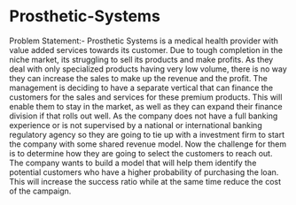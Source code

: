 # Prosthetic-Systems

Problem Statement:- 
Prosthetic Systems is a medical health provider with value added services towards its customer. Due to tough completion in the niche market, its struggling to sell its products and make profits. As they deal with only specialized products having very low volume, there is no way they can increase the sales to make up the revenue and the profit. The management is deciding to have a separate vertical that can finance the customers for the sales and services for these premium products. This will enable them to stay in the market, as well as they can expand their finance division if that rolls out well. As the company does not have a full banking experience or is not supervised by a national or international banking regulatory agency so they are going to tie up with a investment firm to start the company with some shared revenue model. Now the challenge for them is to determine how they are going to select the customers to reach out. The company wants to build a model that will help them identify the potential customers who have a higher probability of purchasing the loan. This will increase the success ratio while at the same time reduce the cost of the campaign.
